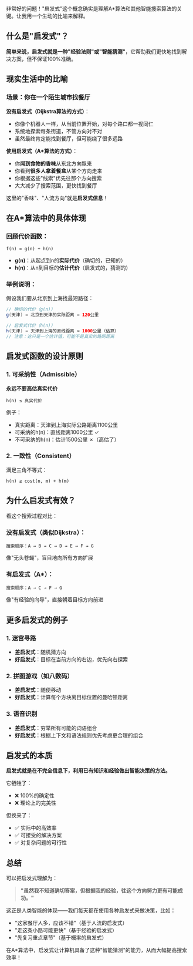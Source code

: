 非常好的问题！"启发式"这个概念确实是理解A*算法和其他智能搜索算法的关键。让我用一个生动的比喻来解释。

## 什么是"启发式"？

**简单来说，启发式就是一种"经验法则"或"智能猜测"**，它帮助我们更快地找到解决方案，但不保证100%准确。

## 现实生活中的比喻

### 场景：你在一个陌生城市找餐厅

**没有启发式（Dijkstra算法的方式）**：
- 你像个机器人一样，从当前位置开始，对每个路口都一视同仁
- 系统地探索每条街道，不管方向对不对
- 虽然最终肯定能找到餐厅，但可能绕了很多远路

**使用启发式（A*算法的方式）**：
- 你**闻到食物的香味**从东北方向飘来
- 你看到**很多人拿着餐盒**从某个方向走来
- 你根据这些"线索"优先往那个方向搜索
- 大大减少了搜索范围，更快找到餐厅

这里的"香味"、"人流方向"就是**启发式信息**！

## 在A*算法中的具体体现

### 回顾代价函数：
```
f(n) = g(n) + h(n)
```

- **g(n)**：从起点到n的**实际代价**（确切的，已知的）
- **h(n)**：从n到目标的**估计代价**（启发式的，猜测的）

### 举例说明：

假设我们要从北京到上海找最短路径：

```java
// 确切的代价（g(n)）
g(天津) = 北京到天津的实际距离 = 120公里

// 启发式代价（h(n)） 
h(天津) = 天津到上海的直线距离 ≈ 1000公里（估算）
// 注意：这只是一个估计值，可能不是真实的路网距离
```

## 启发式函数的设计原则

### 1. 可采纳性（Admissible）
**永远不要高估真实代价**

```
h(n) ≤ 真实代价
```

例子：
- 真实距离：天津到上海实际公路距离1100公里
- 可采纳的h(n)：直线距离1000公里 ✓
- 不可采纳的h(n)：估计1500公里 ✗（高估了）

### 2. 一致性（Consistent）
满足三角不等式：
```
h(n) ≤ cost(n, m) + h(m)
```

## 为什么启发式有效？

看这个搜索过程对比：

### 没有启发式（类似Dijkstra）：
```
搜索顺序：A → B → C → D → E → F → G
```
像"无头苍蝇"，盲目地向所有方向扩展

### 有启发式（A*）：
```
搜索顺序：A → C → F → G
```
像"有经验的向导"，直接朝着目标方向前进

## 更多启发式的例子

### 1. 迷宫寻路
- **差启发式**：随机猜方向
- **好启发式**：目标在当前方向的右边，优先向右探索

### 2. 拼图游戏（如八数码）
- **差启发式**：随便移动
- **好启发式**：计算每个方块离目标位置的曼哈顿距离

### 3. 语音识别
- **差启发式**：穷举所有可能的词语组合
- **好启发式**：根据上下文和语法规则优先考虑更合理的组合

## 启发式的本质

**启发式就是在不完全信息下，利用已有知识和经验做出智能决策的方法。**

它牺牲了：
- ❌ 100%的确定性
- ❌ 理论上的完美性

但换来了：
- ✅ 实际中的高效率
- ✅ 可接受的解决方案
- ✅ 对复杂问题的可行性

## 总结

可以把启发式理解为：

> **"虽然我不知道确切答案，但根据我的经验，往这个方向努力更有可能成功。"**

这正是人类智能的体现——我们每天都在使用各种启发式来做决策，比如：
- "这家餐厅人多，应该不错"（基于人流的启发式）
- "走这条小路可能更快"（基于经验的启发式）
- "先复习重点章节"（基于概率的启发式）

在A*算法中，启发式让计算机具备了这种"智能猜测"的能力，从而大幅提高搜索效率！
